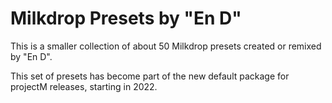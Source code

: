 Milkdrop Presets by "En D"
==========================

This is a smaller collection of about 50 Milkdrop presets created or remixed by "En D".

This set of presets has become part of the new default package for projectM releases, starting in 2022.